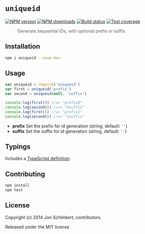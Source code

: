 # `uniqueid`

[![NPM version][npm-image]][npm-url]
[![NPM downloads][downloads-image]][downloads-url]
[![Build status][travis-image]][travis-url]
[![Test coverage][coveralls-image]][coveralls-url]

> Generate sequential IDs, with optional prefix or suffix.

## Installation

```bash
npm i uniqueid --save-dev
```

## Usage

```js
var uniqueid = require('uniqueid')
var first = uniqueid('prefix')
var second = uniqueid(null, 'suffix')

console.log(first()) //=> "prefix0"
console.log(second()) //=> "0suffix"
console.log(first()) //=> "prefix1"
console.log(second()) //=> "1suffix"
```

* **prefix** Set the prefix for id generation (string, default: `''`)
* **suffix** Set the suffix for id generation (string, default: `''`)

## Typings

Includes a [TypeScript definition](index.d.ts).

## Contributing

```bash
npm install
npm test
```

## License

Copyright (c) 2014 Jon Schlinkert, contributors.

Released under the MIT license

[npm-image]: https://img.shields.io/npm/v/uniqueid.svg?style=flat
[npm-url]: https://npmjs.org/package/uniqueid
[downloads-image]: https://img.shields.io/npm/dm/uniqueid.svg?style=flat
[downloads-url]: https://npmjs.org/package/uniqueid
[travis-image]: https://img.shields.io/travis/jonschlinkert/uniqueid.svg?style=flat
[travis-url]: https://travis-ci.org/jonschlinkert/uniqueid
[coveralls-image]: https://img.shields.io/coveralls/jonschlinkert/uniqueid.svg?style=flat
[coveralls-url]: https://coveralls.io/r/jonschlinkert/uniqueid?branch=master
